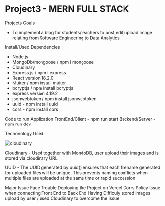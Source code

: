 # Project3 - MERN FULL STACK
Projects Goals
- To implement a blog for students/teachers
to post,edit,upload image relating from Software Engineering to Data Analytics

Install/Used Dependencies
- Node.js
- MongoDb/mongoose / npm i mongoose
- Cloudinary
- Express.js / npm i express
- React version 18.2.0
- Multer / npm install multer
- bcryptjs / npm install bcryptjs
- express version 4.19.2
- jsonwebtoken / npm install jsonwebtoken
- uuid - npm install uuid
- cors - npm install cors

Code to run Application
FrontEnd/Client - npm run start
Backend/Server - npm run dev

Techonology Used

![cloudinary](https://github.com/evansutjahjo/Project3/assets/152628861/04364350-631f-455c-ad51-c3559d2a7ca4)

Cloudinary - Used together with MondoDB, user upload their images and is stored via cloudinary URL

UUID - The UUID generated by uuid() ensures that each filename generated for uploaded files will be unique. This prevents naming conflicts when multiple files are uploaded at the same time or rapid succession

Major Issue Face
Trouble Deploying the Project on Vercel
Corrs Policy Issue when connecting Front End to Back End
Having Difficuly stored images upload by user / used Cloudinary to overcome the issue
